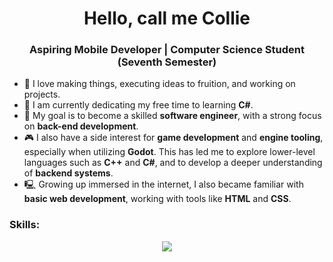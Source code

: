 <h1 align="center">Hello, call me Collie</h1>
<h3 align="center">Aspiring Mobile Developer | Computer Science Student (Seventh Semester)</h3>

- 🤍 I love making things, executing ideas to fruition, and working on projects.
- 🌱 I am currently dedicating my free time to learning **C#**.
- 🎯 My goal is to become a skilled **software engineer**, with a strong focus on **back-end development**.
- 🎮 I also have a side interest for **game development** and **engine tooling**, especially when utilizing **Godot**. This has led me to explore lower-level languages such as **C++** and **C#**, and to develop a deeper understanding of **backend systems**.
- 🖳 Growing up immersed in the internet, I also became familiar with **basic web development**, working with tools like **HTML** and **CSS**.

<h3 align="left">Skills:</h3>
<p align="center">
  <a href="https://skillicons.dev">
    <img src="https://skillicons.dev/icons?i=vscode,godot,git,py,cs,cpp,java,npm,js,css,html" />
  </a>
</p>

